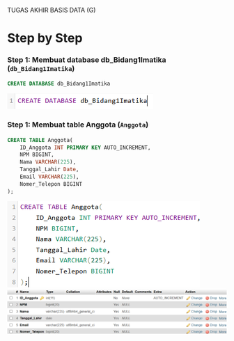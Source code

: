 TUGAS AKHIR BASIS DATA (G)

# Step by Step
### Step 1: Membuat database db_Bidang1Imatika (`db_Bidang1Imatika`)
```sql
CREATE DATABASE db_Bidang1Imatika
```
![Create-Database](/Gambar/1.png)

### Step 1: Membuat table Anggota (`Anggota`)
```sql
CREATE TABLE Anggota(
	ID_Anggota INT PRIMARY KEY AUTO_INCREMENT,
	NPM BIGINT,
	Nama VARCHAR(225),
	Tanggal_Lahir Date,
	Email VARCHAR(225),
	Nomer_Telepon BIGINT
);
```
![Create-Table-Anggota](/Gambar/2.png)
![Show-Table-Anggota](/Gambar/3.png)
